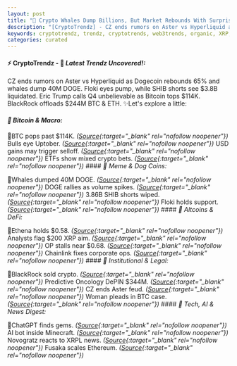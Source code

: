 ```yaml
---
layout: post
title: "🌌 Crypto Whales Dump Billions, But Market Rebounds With Surprises"
description: "[CryptoTrendz] - CZ ends rumors on Aster vs Hyperliquid as Dogecoin rebounds 65% and whales dump 40M DOGE. Floki eyes pump, while SHIB shorts see $3.8B liquidated. Eric Trump calls Q4 unbelievable as Bitcoin tops $114K. BlackRock offloads $244M BTC & ETH."
keywords: cryptotrendz, trendz, cryptotrends, web3trends, organic, XRP, DOGE, UK, Network, Stablecoin, market, Trump, Investors, Crypto, Ethereum, Analyst, Bitcoin, AI
categories: curated
---
```


#### ⚡ CryptoTrendz - 📌 *Latest Trendz Uncovered!:*

CZ ends rumors on Aster vs Hyperliquid as Dogecoin rebounds 65% and whales dump 40M DOGE. Floki eyes pump, while SHIB shorts see $3.8B liquidated. Eric Trump calls Q4 unbelievable as Bitcoin tops $114K. BlackRock offloads $244M BTC & ETH. ✨Let's explore a little:


#### *🔖 Bitcoin & Macro:*  

🔹BTC pops past $114K. *([Source](https://s.avyag.com/roc3){:target="_blank" rel="nofollow noopener"})* Bulls eye Uptober. *([Source](https://s.avyag.com/ri88){:target="_blank" rel="nofollow noopener"})* USD gains may trigger selloff. *([Source](https://s.avyag.com/aogs){:target="_blank" rel="nofollow noopener"})* ETFs show mixed crypto bets. *([Source](https://s.avyag.com/c51o){:target="_blank" rel="nofollow noopener"})* #### *🔖 Meme & Dog Coins:*  

🔹Whales dumped 40M DOGE. *([Source](https://s.avyag.com/p2wx){:target="_blank" rel="nofollow noopener"})* DOGE rallies as volume spikes. *([Source](https://s.avyag.com/o2rb){:target="_blank" rel="nofollow noopener"})* 3.86B SHIB shorts wiped. *([Source](https://s.avyag.com/w3uc){:target="_blank" rel="nofollow noopener"})* Floki holds support. *([Source](https://s.avyag.com/1h89){:target="_blank" rel="nofollow noopener"})* #### *🔖 Altcoins & DeFi:*  

🔹Ethena holds $0.58. *([Source](https://s.avyag.com/56at){:target="_blank" rel="nofollow noopener"})* Analysts flag $200 XRP aim. *([Source](https://s.avyag.com/ju1x){:target="_blank" rel="nofollow noopener"})* OP stalls near $0.68. *([Source](https://s.avyag.com/cxlr){:target="_blank" rel="nofollow noopener"})* Chainlink fixes corporate ops. *([Source](https://s.avyag.com/3ib7){:target="_blank" rel="nofollow noopener"})* #### *🔖 Institutional & Legal:*  

🔹BlackRock sold crypto. *([Source](https://s.avyag.com/1sqt){:target="_blank" rel="nofollow noopener"})* Predictive Oncology DePIN $344M. *([Source](https://s.avyag.com/pqk9){:target="_blank" rel="nofollow noopener"})* CZ ends Aster feud. *([Source](https://s.avyag.com/ht98){:target="_blank" rel="nofollow noopener"})* Woman pleads in BTC case. *([Source](https://s.avyag.com/a9xx){:target="_blank" rel="nofollow noopener"})* #### *🔖 Tech, AI & News Digest:*  

🔹ChatGPT finds gems. *([Source](https://s.avyag.com/xizk){:target="_blank" rel="nofollow noopener"})* AI bot inside Minecraft. *([Source](https://s.avyag.com/2tch){:target="_blank" rel="nofollow noopener"})* Novogratz reacts to XRPL news. *([Source](https://s.avyag.com/2g0j){:target="_blank" rel="nofollow noopener"})* Fusaka scales Ethereum. *([Source](https://s.avyag.com/3jco){:target="_blank" rel="nofollow noopener"})*